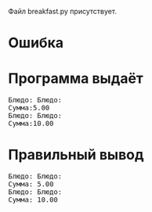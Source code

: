 Файл breakfast.py присутствует.
# Ошибка
# Программа выдаёт
<pre>
Блюдо: Блюдо: 
Сумма:5.00
Блюдо: Блюдо: 
Сумма:10.00
</pre>
# Правильный вывод
<pre>Блюдо: Блюдо: 
Сумма: 5.00
Блюдо: Блюдо: 
Сумма: 10.00
</pre>